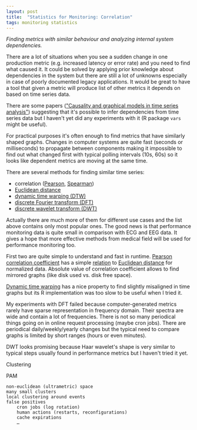 ```yaml
---
layout: post
title:  "Statistics for Monitoring: Correlation"
tags: monitoring statistics
---
```


_Finding metrics with similar behaviour and analyzing internal system dependencies._

There are a lot of situations when you see a sudden change in one production metric (e.g. increased latency or error rate) and you need to find what caused it. It could be solved by applying prior knowledge about dependencies in the system but there are still a lot of unknowns especially in case of poorly documented legacy applications. It would be great to have a tool that given a metric will produce list of other metrics it depends on based on time series data.

There are some papers (["Causality and graphical models in time series analysis"](http://galton.uchicago.edu/~eichler/hsss.pdf)) suggesting that it's possible to infer dependencies from time series data but I haven't yet did any experiments with it (R package `vars` might be useful).

For practical purposes it's often enough to find metrics that have similarly shaped graphs. Changes in computer systems are quite fast (seconds or milliseconds) to propagate between components making it impossible to find out what changed first with typical polling intervals (10s, 60s) so it looks like dependent metrics are moving at the same time.

There are several methods for finding similar time series:

 * correlation ([Pearson](http://en.wikipedia.org/wiki/Pearson_product-moment_correlation_coefficient), [Spearman](http://en.wikipedia.org/wiki/Spearman%27s_rank_correlation_coefficient))
 * [Euclidean distance](http://en.wikipedia.org/wiki/Euclidean_distance)
 * [dynamic time warping (DTW)](http://en.wikipedia.org/wiki/Dynamic_time_warping)
 * [discrete Fourier transform (DFT)](http://en.wikipedia.org/wiki/Discrete_Fourier_transform)
 * [discrete wavelet transform (DWT)](http://en.wikipedia.org/wiki/Discrete_wavelet_transform)

Actually there are much more of them for different use cases and the list above contains only most popular ones. The good news is that performance monitoring data is quite small in comparison with ECG and EEG data. It gives a hope that more effective methods from medical field will be used for performance monitoring too.

First two are quite simple to understand and fast in runtime. [Pearson correlation coefficient](http://en.wikipedia.org/wiki/Pearson_product-moment_correlation_coefficient) has a simple [relation](http://www.analytictech.com/mb876/handouts/distance_and_correlation.htm) to [Euclidean distance](http://en.wikipedia.org/wiki/Euclidean_distance) for normalized data. Absolute value of correlation coefficient allows to find mirrored graphs (like disk used vs. disk free space).

[Dynamic time warping](http://en.wikipedia.org/wiki/Dynamic_time_warping) has a nice property to find slightly misaligned in time graphs but its R implementation was too slow to be useful when I tried it.

My experiments with DFT failed because computer-generated metrics rarely have sparse representation in frequency domain. Their spectra are wide and contain a lot of frequencies. There is not so many periodical things going on in online request processing (maybe cron jobs). There are periodical daily/weekly/yearly changes but the typical need to compare graphs is limited by short ranges (hours or even minutes).

DWT looks promising because Haar wavelet's shape is very similar to typical steps usually found in performance metrics but I haven't tried it yet.

Clustering


PAM

    non-euclidean (ultrametric) space
    many small clusters
    local clustering around events
    false positives
        cron jobs (log rotation)
        human actions (restarts, reconfigurations)
        cache expirations
        …
